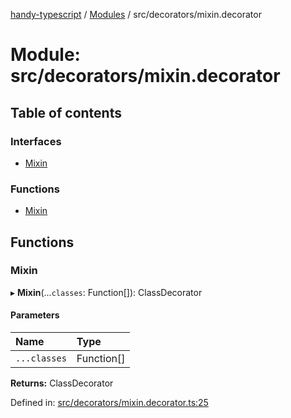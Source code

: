 [handy-typescript](../README.md) / [Modules](../modules.md) / src/decorators/mixin.decorator

# Module: src/decorators/mixin.decorator

## Table of contents

### Interfaces

- [Mixin](../interfaces/src_decorators_mixin_decorator.mixin.md)

### Functions

- [Mixin](src_decorators_mixin_decorator.md#mixin)

## Functions

### Mixin

▸ **Mixin**(...`classes`: Function[]): ClassDecorator

#### Parameters

| Name | Type |
| :------ | :------ |
| `...classes` | Function[] |

**Returns:** ClassDecorator

Defined in: [src/decorators/mixin.decorator.ts:25](https://github.com/robbiemu/handy-typescript/blob/02d2b30/src/decorators/mixin.decorator.ts#L25)
